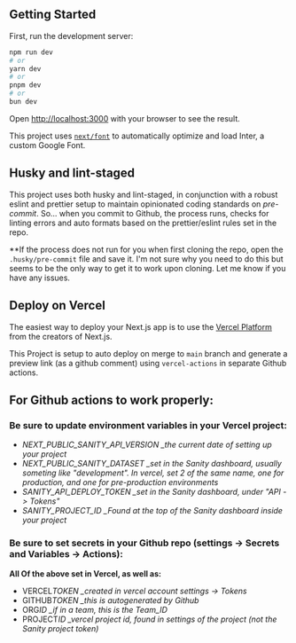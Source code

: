 ## Getting Started

First, run the development server:

```bash
npm run dev
# or
yarn dev
# or
pnpm dev
# or
bun dev
```

Open [http://localhost:3000](http://localhost:3000) with your browser to see the result.

This project uses [`next/font`](https://nextjs.org/docs/basic-features/font-optimization) to automatically optimize and load Inter, a custom Google Font.

## Husky and lint-staged

This project uses both husky and lint-staged, in conjunction with a robust eslint and prettier setup to maintain opinionated coding standards on _pre-commit_. So... when you commit to Github, the process runs, checks for linting errors and auto formats based on the prettier/eslint rules set in the repo.

\*\*If the process does not run for you when first cloning the repo, open the `.husky/pre-commit` file and save it. I'm not sure why you need to do this but seems to be the only way to get it to work upon cloning. Let me know if you have any issues.

## Deploy on Vercel

The easiest way to deploy your Next.js app is to use the [Vercel Platform](https://vercel.com/new?utm_medium=default-template&filter=next.js&utm_source=create-next-app&utm_campaign=create-next-app-readme) from the creators of Next.js.

This Project is setup to auto deploy on merge to `main` branch and generate a preview link (as a github comment) using `vercel-actions` in separate Github actions.

## For Github actions to work properly:

### Be sure to update environment variables in your Vercel project:

- _NEXT_PUBLIC_SANITY_API_VERSION \_the current date of setting up your project_
- _NEXT_PUBLIC_SANITY_DATASET \_set in the Sanity dashboard, usually someting like "development". In vercel, set 2 of the same name, one for production, and one for pre-production environments_
- _SANITY_API_DEPLOY_TOKEN \_set in the Sanity dashboard, under "API -> Tokens"_
- _SANITY_PROJECT_ID \_Found at the top of the Sanity dashboard inside your project_

### Be sure to set secrets in your Github repo (settings -> Secrets and Variables -> Actions):

**All Of the above set in Vercel, as well as:**

- VERCEL*TOKEN \_created in vercel account settings -> Tokens*
- GITHUB*TOKEN \_this is autogenerated by Github*
- ORG*ID \_if in a team, this is the Team_ID*
- PROJECT*ID \_vercel project id, found in settings of the project (not the Sanity project token)*
